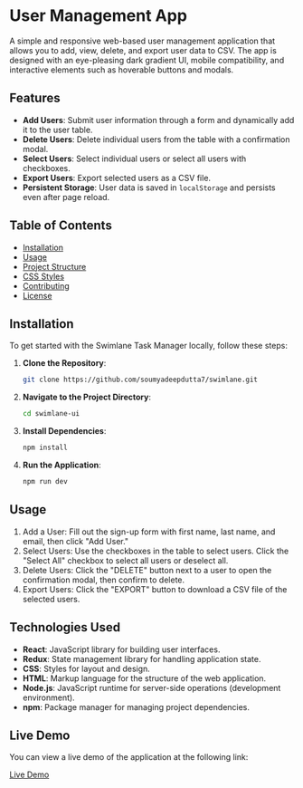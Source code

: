 # User Management App

A simple and responsive web-based user management application that allows you to add, view, delete, and export user data to CSV. The app is designed with an eye-pleasing dark gradient UI, mobile compatibility, and interactive elements such as hoverable buttons and modals.

## Features

- **Add Users**: Submit user information through a form and dynamically add it to the user table.
- **Delete Users**: Delete individual users from the table with a confirmation modal.
- **Select Users**: Select individual users or select all users with checkboxes.
- **Export Users**: Export selected users as a CSV file.
- **Persistent Storage**: User data is saved in `localStorage` and persists even after page reload.

## Table of Contents

- [Installation](#installation)
- [Usage](#usage)
- [Project Structure](#project-structure)
- [CSS Styles](#css-styles)
- [Contributing](#contributing)
- [License](#license)

## Installation

To get started with the Swimlane Task Manager locally, follow these steps:

1. **Clone the Repository**:
   ```bash
   git clone https://github.com/soumyadeepdutta7/swimlane.git

2. **Navigate to the Project Directory**:
   ```bash
   cd swimlane-ui

3. **Install Dependencies**:
   ```bash
   npm install

4. **Run the Application**:
   ```bash
   npm run dev


## Usage

1. Add a User: Fill out the sign-up form with first name, last name, and email, then click "Add User."
2. Select Users: Use the checkboxes in the table to select users. Click the "Select All" checkbox to select all users or deselect all.
3. Delete Users: Click the "DELETE" button next to a user to open the confirmation modal, then confirm to delete.
4. Export Users: Click the "EXPORT" button to download a CSV file of the selected users.



## Technologies Used

- **React**: JavaScript library for building user interfaces.
- **Redux**: State management library for handling application state.
- **CSS**: Styles for layout and design.
- **HTML**: Markup language for the structure of the web application.
- **Node.js**: JavaScript runtime for server-side operations (development environment).
- **npm**: Package manager for managing project dependencies.


## Live Demo

You can view a live demo of the application at the following link:

[Live Demo](https://swimlane-management-app.netlify.app/)

